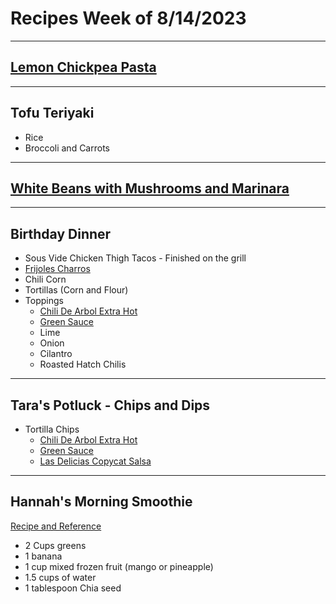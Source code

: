 # Recipes Week of 8/14/2023

---

## [Lemon Chickpea Pasta](./lemonyChickpeaPasta.md)

---

## Tofu Teriyaki
- Rice
- Broccoli and Carrots

---

## [White Beans with Mushrooms and Marinara](https://www.budgetbytes.com/wprm_print/48174)

---

## Birthday Dinner

- Sous Vide Chicken Thigh Tacos - Finished on the grill
- [Frijoles Charros](./frijolesCharros.md)
- Chili Corn
- Tortillas (Corn and Flour)
- Toppings
    - [Chili De Arbol Extra Hot](./chileDeArbolSauceExtraHot.md)
    - [Green Sauce](./acapulcoGreenSalsa.md)
    - Lime
    - Onion
    - Cilantro
    - Roasted Hatch Chilis

---

## Tara's Potluck - Chips and Dips
- Tortilla Chips
    - [Chili De Arbol Extra Hot](./chileDeArbolSauceExtraHot.md)
    - [Green Sauce](./acapulcoGreenSalsa.md)
    - [Las Delicias Copycat Salsa](./lasDeliciasSalsaCopycat.md)

---

## Hannah's Morning Smoothie

[Recipe and Reference](https://joyfoodsunshine.com/green-smoothie/)

- 2 Cups greens
- 1 banana
- 1 cup mixed frozen fruit (mango or pineapple)
- 1.5 cups of water
- 1 tablespoon Chia seed